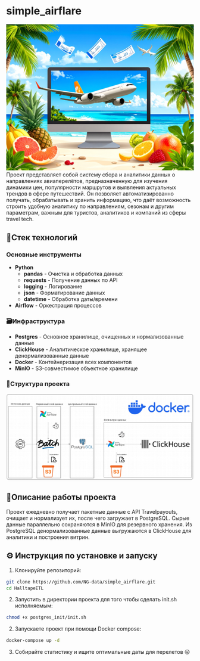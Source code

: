 # simple_airflare
![основное лого](pictures/logo.jpg)
Проект представляет собой систему сбора и аналитики данных о направлениях авиаперелётов, предназначенную для изучения динамики цен, популярности маршрутов и выявления актуальных трендов в сфере путешествий. Он позволяет автоматизированно получать, обрабатывать и хранить информацию, что даёт возможность строить удобную аналитику по направлениям, сезонам и другим параметрам, важным для туристов, аналитиков и компаний из сферы travel tech.
## 🧰Стек технологий
### Основные инструменты
- **Python**
  - **pandas** - Очистка и обработка данных
  - **requests** - Получение данных по API
  - **logging** - Логирование
  - **json** - Форматирование данных
  - **datetime** - Обработка даты/времени
- **Airflow** - Оркестрация процессов


### 🗃️Инфраструктура
- **Postgres** - Основное хранилище, очищенных и нормализованные данные
- **ClickHouse** - Аналитическое хранилище, хранящее денормализованные данные
- **Docker** - Контейнеризация всех компонентов
- **MinIO** - S3-совместимое объектное хранилище

### 🧱Структура проекта
![лого структуры](pictures/structure.jpg)

## 📖Описание работы проекта
Проект ежедневно получает пакетные данные с API Travelpayouts, очищает и нормализует их, после чего загружает в PostgreSQL. Сырые данные параллельно сохраняются в MinIO для резервного хранения. Из PostgreSQL денормализованные данные выгружаются в ClickHouse для аналитики и построения витрин.

## ⚙️ Инструкция по установке и запуску
1. Клонируйте репозиторий:
```bash
git clone https://github.com/NG-data/simple_airflare.git
cd HalltapeETL
```
2. Запустить в директории проекта для того чтобы сделать init.sh исполняемым:
```bash
chmod +x postgres_init/init.sh
```
2. Запускаете проект при помощи Docker compose:
```bash
docker-compose up -d
```
3. Собирайте статистику и ищите оптимальные даты для перелетов 😜

